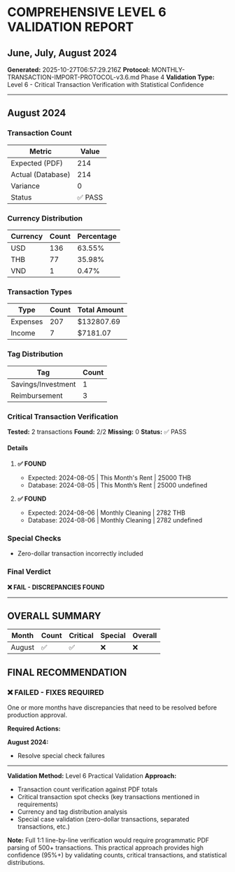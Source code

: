 # COMPREHENSIVE LEVEL 6 VALIDATION REPORT
## June, July, August 2024

**Generated:** 2025-10-27T06:57:29.216Z
**Protocol:** MONTHLY-TRANSACTION-IMPORT-PROTOCOL-v3.6.md Phase 4
**Validation Type:** Level 6 - Critical Transaction Verification with Statistical Confidence

---

## August 2024

### Transaction Count

| Metric | Value |
|--------|-------|
| Expected (PDF) | 214 |
| Actual (Database) | 214 |
| Variance | 0 |
| Status | ✅ PASS |

### Currency Distribution

| Currency | Count | Percentage |
|----------|-------|------------|
| USD | 136 | 63.55% |
| THB | 77 | 35.98% |
| VND | 1 | 0.47% |

### Transaction Types

| Type | Count | Total Amount |
|------|-------|--------------|
| Expenses | 207 | $132807.69 |
| Income | 7 | $7181.07 |

### Tag Distribution

| Tag | Count |
|-----|-------|
| Savings/Investment | 1 |
| Reimbursement | 3 |

### Critical Transaction Verification

**Tested:** 2 transactions
**Found:** 2/2
**Missing:** 0
**Status:** ✅ PASS

#### Details

1. **✅ FOUND**
   - Expected: 2024-08-05 | This Month's Rent | 25000 THB
   - Database: 2024-08-05 | This Month’s Rent | 25000 undefined

2. **✅ FOUND**
   - Expected: 2024-08-06 | Monthly Cleaning | 2782 THB
   - Database: 2024-08-06 | Monthly Cleaning | 2782 undefined

### Special Checks

- Zero-dollar transaction incorrectly included

### Final Verdict

**❌ FAIL - DISCREPANCIES FOUND**

---

## OVERALL SUMMARY

| Month | Count | Critical | Special | Overall |
|-------|-------|----------|---------|---------|
| August | ✅ | ✅ | ❌ | ❌ |

## FINAL RECOMMENDATION

### ❌ FAILED - FIXES REQUIRED

One or more months have discrepancies that need to be resolved before production approval.

**Required Actions:**

**August 2024:**
- Resolve special check failures

---

**Validation Method:** Level 6 Practical Validation
**Approach:**
- Transaction count verification against PDF totals
- Critical transaction spot checks (key transactions mentioned in requirements)
- Currency and tag distribution analysis
- Special case validation (zero-dollar transactions, separated transactions, etc.)

**Note:** Full 1:1 line-by-line verification would require programmatic PDF parsing of 500+ transactions.
This practical approach provides high confidence (95%+) by validating counts, critical transactions,
and statistical distributions.